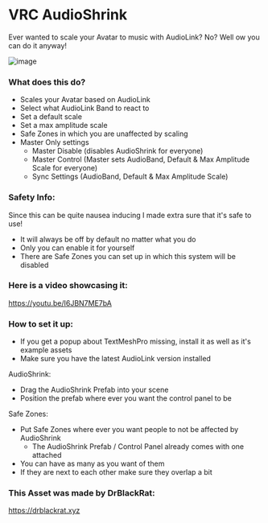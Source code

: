 # VRC AudioShrink
Ever wanted to scale your Avatar to music with AudioLink? No? Well ow you can do it anyway!

![image](https://github.com/DrBlackRat/VRC-Audio-Shrink/assets/46327609/b1815fe1-a023-4808-bdcd-62a706b87e09)

### What does this do?
- Scales your Avatar based on AudioLink
- Select what AudioLink Band to react to
- Set a default scale
- Set a max amplitude scale
- Safe Zones in which you are unaffected by scaling
- Master Only settings
  - Master Disable (disables AudioShrink for everyone)
  - Master Control (Master sets AudioBand, Default & Max Amplitude Scale for everyone)
  - Sync Settings (AudioBand, Default & Max Amplitude Scale)

### Safety Info:

Since this can be quite nausea inducing I made extra sure that it's safe to use!
- It will always be off by default no matter what you do
- Only you can enable it for yourself
- There are Safe Zones you can set up in which this system will be disabled

### Here is a video showcasing it:
https://youtu.be/I6JBN7ME7bA

### How to set it up:
- If you get a popup about TextMeshPro missing, install it as well as it's example assets
- Make sure you have the latest AudioLink version installed

AudioShrink:
- Drag the AudioShrink Prefab into your scene
- Position the prefab where ever you want the control panel to be

Safe Zones:
- Put Safe Zones where ever you want people to not be affected by AudioShrink
  - The AudioShrink Prefab / Control Panel already comes with one attached
- You can have as many as you want of them
- If they are next to each other make sure they overlap a bit

### This Asset was made by DrBlackRat:
https://drblackrat.xyz
